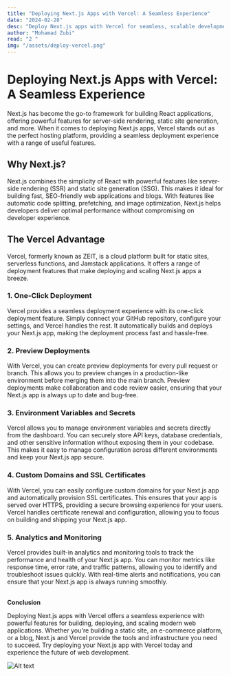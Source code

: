 ```yaml
---
title: "Deploying Next.js Apps with Vercel: A Seamless Experience"
date: "2024-02-28"
desc: "Deploy Next.js apps with Vercel for seamless, scalable development."
author: "Mohamad Zubi"
read: "2 "
img: "/assets/deploy-vercel.png"
---
```


# **Deploying Next.js Apps with Vercel: A Seamless Experience**

Next.js has become the go-to framework for building React applications, offering powerful features for server-side rendering, static site generation, and more. When it comes to deploying Next.js apps, Vercel stands out as the perfect hosting platform, providing a seamless deployment experience with a range of useful features.

## **Why Next.js?**

Next.js combines the simplicity of React with powerful features like server-side rendering (SSR) and static site generation (SSG). This makes it ideal for building fast, SEO-friendly web applications and blogs. With features like automatic code splitting, prefetching, and image optimization, Next.js helps developers deliver optimal performance without compromising on developer experience.

## **The Vercel Advantage**

Vercel, formerly known as ZEIT, is a cloud platform built for static sites, serverless functions, and Jamstack applications. It offers a range of deployment features that make deploying and scaling Next.js apps a breeze.

### **1. One-Click Deployment**

Vercel provides a seamless deployment experience with its one-click deployment feature. Simply connect your GitHub repository, configure your settings, and Vercel handles the rest. It automatically builds and deploys your Next.js app, making the deployment process fast and hassle-free.

### **2. Preview Deployments**

With Vercel, you can create preview deployments for every pull request or branch. This allows you to preview changes in a production-like environment before merging them into the main branch. Preview deployments make collaboration and code review easier, ensuring that your Next.js app is always up to date and bug-free.

### **3. Environment Variables and Secrets**

Vercel allows you to manage environment variables and secrets directly from the dashboard. You can securely store API keys, database credentials, and other sensitive information without exposing them in your codebase. This makes it easy to manage configuration across different environments and keep your Next.js app secure.

### **4. Custom Domains and SSL Certificates**

With Vercel, you can easily configure custom domains for your Next.js app and automatically provision SSL certificates. This ensures that your app is served over HTTPS, providing a secure browsing experience for your users. Vercel handles certificate renewal and configuration, allowing you to focus on building and shipping your Next.js app.

### **5. Analytics and Monitoring**

Vercel provides built-in analytics and monitoring tools to track the performance and health of your Next.js app. You can monitor metrics like response time, error rate, and traffic patterns, allowing you to identify and troubleshoot issues quickly. With real-time alerts and notifications, you can ensure that your Next.js app is always running smoothly.
<br>
<br>

**Conclusion**

Deploying Next.js apps with Vercel offers a seamless experience with powerful features for building, deploying, and scaling modern web applications. Whether you're building a static site, an e-commerce platform, or a blog, Next.js and Vercel provide the tools and infrastructure you need to succeed. Try deploying your Next.js app with Vercel today and experience the future of web development.

![Alt text](/assets/post-1.png)
